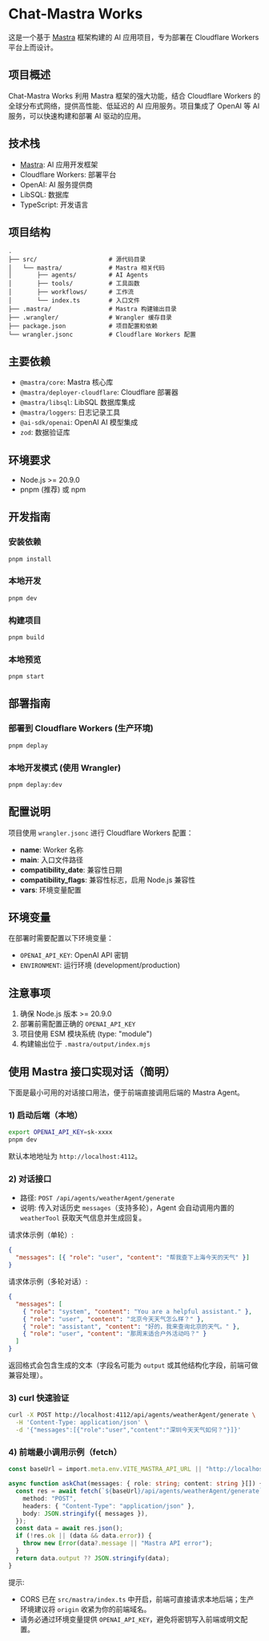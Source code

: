 # Chat-Mastra Works

这是一个基于 [Mastra](https://mastra.ai/) 框架构建的 AI 应用项目，专为部署在 Cloudflare Workers 平台上而设计。

## 项目概述

Chat-Mastra Works 利用 Mastra 框架的强大功能，结合 Cloudflare Workers 的全球分布式网络，提供高性能、低延迟的 AI 应用服务。项目集成了 OpenAI 等 AI 服务，可以快速构建和部署 AI 驱动的应用。

## 技术栈

- [Mastra](https://mastra.ai/): AI 应用开发框架
- Cloudflare Workers: 部署平台
- OpenAI: AI 服务提供商
- LibSQL: 数据库
- TypeScript: 开发语言

## 项目结构

```
.
├── src/                    # 源代码目录
│   └── mastra/             # Mastra 相关代码
│       ├── agents/         # AI Agents
│       ├── tools/          # 工具函数
│       ├── workflows/      # 工作流
│       └── index.ts        # 入口文件
├── .mastra/                # Mastra 构建输出目录
├── .wrangler/              # Wrangler 缓存目录
├── package.json            # 项目配置和依赖
└── wrangler.jsonc          # Cloudflare Workers 配置
```

## 主要依赖

- `@mastra/core`: Mastra 核心库
- `@mastra/deployer-cloudflare`: Cloudflare 部署器
- `@mastra/libsql`: LibSQL 数据库集成
- `@mastra/loggers`: 日志记录工具
- `@ai-sdk/openai`: OpenAI AI 模型集成
- `zod`: 数据验证库

## 环境要求

- Node.js >= 20.9.0
- pnpm (推荐) 或 npm

## 开发指南

### 安装依赖

```bash
pnpm install
```

### 本地开发

```bash
pnpm dev
```

### 构建项目

```bash
pnpm build
```

### 本地预览

```bash
pnpm start
```

## 部署指南

### 部署到 Cloudflare Workers (生产环境)

```bash
pnpm deplay
```

### 本地开发模式 (使用 Wrangler)

```bash
pnpm deplay:dev
```

## 配置说明

项目使用 `wrangler.jsonc` 进行 Cloudflare Workers 配置：

- **name**: Worker 名称
- **main**: 入口文件路径
- **compatibility_date**: 兼容性日期
- **compatibility_flags**: 兼容性标志，启用 Node.js 兼容性
- **vars**: 环境变量配置

## 环境变量

在部署时需要配置以下环境变量：

- `OPENAI_API_KEY`: OpenAI API 密钥
- `ENVIRONMENT`: 运行环境 (development/production)

## 注意事项

1. 确保 Node.js 版本 >= 20.9.0
2. 部署前需配置正确的 `OPENAI_API_KEY`
3. 项目使用 ESM 模块系统 (type: "module")
4. 构建输出位于 `.mastra/output/index.mjs`

## 使用 Mastra 接口实现对话（简明）

下面是最小可用的对话接口用法，便于前端直接调用后端的 Mastra Agent。

### 1) 启动后端（本地）

```bash
export OPENAI_API_KEY=sk-xxxx
pnpm dev
```

默认本地地址为 `http://localhost:4112`。

### 2) 对话接口

- 路径: `POST /api/agents/weatherAgent/generate`
- 说明: 传入对话历史 `messages`（支持多轮），Agent 会自动调用内置的 `weatherTool` 获取天气信息并生成回复。

请求体示例（单轮）:

```json
{
  "messages": [{ "role": "user", "content": "帮我查下上海今天的天气" }]
}
```

请求体示例（多轮对话）:

```json
{
  "messages": [
    { "role": "system", "content": "You are a helpful assistant." },
    { "role": "user", "content": "北京今天天气怎么样？" },
    { "role": "assistant", "content": "好的，我来查询北京的天气。" },
    { "role": "user", "content": "那周末适合户外活动吗？" }
  ]
}
```

返回格式会包含生成的文本（字段名可能为 `output` 或其他结构化字段，前端可做兼容处理）。

### 3) curl 快速验证

```bash
curl -X POST http://localhost:4112/api/agents/weatherAgent/generate \
  -H 'Content-Type: application/json' \
  -d '{"messages":[{"role":"user","content":"深圳今天天气如何？"}]}'
```

### 4) 前端最小调用示例（fetch）

```ts
const baseUrl = import.meta.env.VITE_MASTRA_API_URL || "http://localhost:4112";

async function askChat(messages: { role: string; content: string }[]) {
  const res = await fetch(`${baseUrl}/api/agents/weatherAgent/generate`, {
    method: "POST",
    headers: { "Content-Type": "application/json" },
    body: JSON.stringify({ messages }),
  });
  const data = await res.json();
  if (!res.ok || (data && data.error)) {
    throw new Error(data?.message || "Mastra API error");
  }
  return data.output ?? JSON.stringify(data);
}
```

提示:

- CORS 已在 `src/mastra/index.ts` 中开启，前端可直接请求本地后端；生产环境建议将 `origin` 收紧为你的前端域名。
- 请务必通过环境变量提供 `OPENAI_API_KEY`，避免将密钥写入前端或明文配置。
